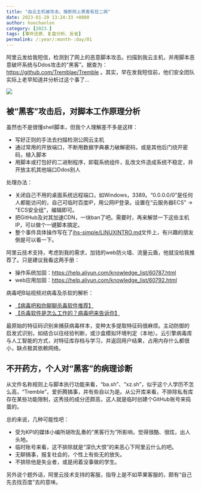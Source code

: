 ```yaml
---
title: "由云主机被攻击，推断网上黑客有狂二病"
date: 2023-01-20 13:24:33 +0800
author: hoochanlon
category: [2023.]
tags: [事件还原、复盘分析、反省]
permalink: /:year/:month-:day/01
---
```


阿里云发给我短信，检测到了网上的恶意脚本攻击。扫描到我云主机，并用脚本恶意破坏系统与Ddos攻击的“黑客”。据查为： https://github.com/Tremblae/Tremble 。其实，早在发我短信前，他们安全团队实际上老早知道并分析过这个事了...

![](https://fastly.jsdelivr.net/gh/hoochanlon/Free-NTFS-for-Mac/shashin/zei.png)

<!-- more -->

## 被“黑客”攻击后，对脚本工作原理分析

虽然也不是很懂shell脚本，但我个人理解差不多是这样：

* 写好正则的手法去扫描检测公网云主机
* 通过常用的开放端口，不断用数据字典暴力破解密码，或是其他后门绕开密码，植入脚本
* 用脚本或打包好的二进制程序，卸载系统组件，乱改文件造成系统不稳定，并开放主机其他端口Ddos别人

处理办法：

* 关闭自己不用的桌面系统远程端口，如Windows，3389。“0.0.0.0/0”是任何人都能访问的，自己可临时百度IP，用公网IP登录。设置在“云服务器ECS” -> "ECS安全组"，编辑即可。
* 把GitHub及对其加速CDN，一块ban了吧。需要时，再来解禁一下这些主机IP，可以做个一键脚本搞定。
* 整个事件具体操作写在了[ihs-simple/LINUXINTRO.md](https://github.com/hoochanlon/ihs-simple/blob/main/LINUXINTRO.md)文件上，有兴趣的朋友倒是可以看一下。


阿里云技术支持，考虑到我的需求，加钱的web防火墙、流量云盾，他就没给我推荐了。只是建议我看这两手册：

* 操作系统加固：https://help.aliyun.com/knowledge_list/60787.html
* web应用加固：https://help.aliyun.com/knowledge_list/60792.html


病毒吧B站视频对病毒及杀软的解析： 

* [【病毒吧和你聊聊杀毒软件推荐】 ](https://www.bilibili.com/video/BV1q14y1T7XW)
* [【杀毒软件是怎么工作的？病毒吧来告诉你】 ](https://www.bilibili.com/video/BV1zs4y1t7Lv)

最原始的特征码识别来捕获病毒样本，变种太多提取特征码很麻烦。主动防御的  启发式识别，如结合以往经验判断，或沙盒模拟环境判定（本地）。云引擎病毒库与人工智能的方式，对特征库存档与学习，并返回用户结果，占用内存什么都很小，缺点极其依赖网络。

## 不开药方，个人对“黑客”的病理诊断

从文件名称规则上与脚本执行功能来看，“ba.sh”、“xz.sh”，似乎这个人学历不怎么高，“Tremble”，爱折腾搞事，并有些自以为是。从公开库来看，不排除私有库存在某些功能限制，这秀技的成分还颇高，这人就是临时创建个GitHub账号来捣蛋的。

总的来说，几种可能性吧：

* 受为KPI的媒体小编所胡吹乱奏的“黑客行为”所影响，觉得很酷、很炫，出人头地。
* 临时账号来看，这不排除就是“深仇大恨”的来恶心下阿里云什么的吧。
* 无聊搞事，报复社会的，个性上有些无的放矢。
* 不排除他是失业者，或是闲着没事做的学生。

另外说个题外话，阿里云技术支持的客服，指导上是不如苹果客服的，颇有“自己先去找百度”去的意味。

